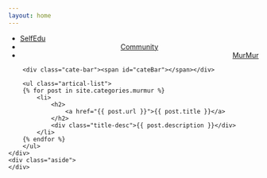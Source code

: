 ```yaml
---
layout: home
---
```


<div class="index-content murmur">
    <div class="section">
        <ul class="artical-cate">
            <li><a href="/"><span>SelfEdu</span></a></li>
            <li style="text-align:center"><a href="/Community"><span>Community</span></a></li>
            <li class="on" style="text-align:right"><a href="/MurMur"><span>MurMur</span></a></li>
        </ul>

        <div class="cate-bar"><span id="cateBar"></span></div>

        <ul class="artical-list">
        {% for post in site.categories.murmur %}
            <li>
                <h2>
                    <a href="{{ post.url }}">{{ post.title }}</a>
                </h2>
                <div class="title-desc">{{ post.description }}</div>
            </li>
        {% endfor %}
        </ul>
    </div>
    <div class="aside">
    </div>
</div>
